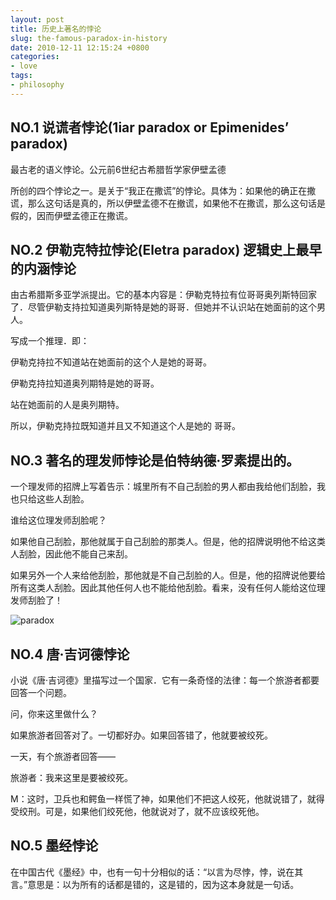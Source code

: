 ```yaml
---
layout: post
title: 历史上著名的悖论
slug: the-famous-paradox-in-history
date: 2010-12-11 12:15:24 +0800
categories:
- love
tags:
- philosophy
---
```


## NO.1 说谎者悖论(1iar paradox or Epimenides’ paradox)

最古老的语义悖论。公元前6世纪古希腊哲学家伊壁孟德

所创的四个悖论之一。是关于“我正在撒谎”的悖论。具体为：如果他的确正在撒谎，那么这句话是真的，所以伊壁孟德不在撤谎，如果他不在撒谎，那么这句话是假的，因而伊壁孟德正在撒谎。

## NO.2 伊勒克特拉悖论(Eletra paradox) 逻辑史上最早的内涵悖论

由古希腊斯多亚学派提出。它的基本内容是：伊勒克特拉有位哥哥奥列斯特回家了．尽管伊勒支持拉知道奥列斯特是她的哥哥．但她并不认识站在她面前的这个男人。

写成一个推理．即：

伊勒克持拉不知道站在她面前的这个人是她的哥哥。

伊勒克持拉知道奥列期特是她的哥哥。

站在她面前的人是奥列期特。

所以，伊勒克持拉既知道并且又不知道这个人是她的 哥哥。

## NO.3 著名的理发师悖论是伯特纳德·罗素提出的。

一个理发师的招牌上写着告示：城里所有不自己刮脸的男人都由我给他们刮脸，我也只给这些人刮脸。

谁给这位理发师刮脸呢？

如果他自己刮脸，那他就属于自己刮脸的那类人。但是，他的招牌说明他不给这类人刮脸，因此他不能自己来刮。

如果另外一个人来给他刮脸，那他就是不自己刮脸的人。但是，他的招牌说他要给所有这类人刮脸。因此其他任何人也不能给他刮脸。看来，没有任何人能给这位理发师刮脸了！

<img src="{{ site.path.uploads }}2010/12/11/the-famous-paradox-in-history/paradox.jpg" alt="paradox" />

## NO.4 唐·吉诃德悖论

小说《唐·吉诃德》里描写过一个国家．它有一条奇怪的法律：每一个旅游者都要回答一个问题。

问，你来这里做什么？

如果旅游者回答对了。一切都好办。如果回答错了，他就要被绞死。

一天，有个旅游者回答——

旅游者：我来这里是要被绞死。

M：这时，卫兵也和鳄鱼一样慌了神，如果他们不把这人绞死，他就说错了，就得受绞刑。可是，如果他们绞死他，他就说对了，就不应该绞死他。


## NO.5 墨经悖论

在中国古代《墨经》中，也有一句十分相似的话：“以言为尽悖，悖，说在其言。”意思是：以为所有的话都是错的，这是错的，因为这本身就是一句话。


